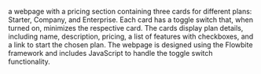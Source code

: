 a webpage with a pricing section containing three cards for different plans: Starter, Company, and Enterprise. Each card has a toggle switch that, when turned on, minimizes the respective card. The cards display plan details, including name, description, pricing, a list of features with checkboxes, and a link to start the chosen plan. The webpage is designed using the Flowbite framework and includes JavaScript to handle the toggle switch functionality.
